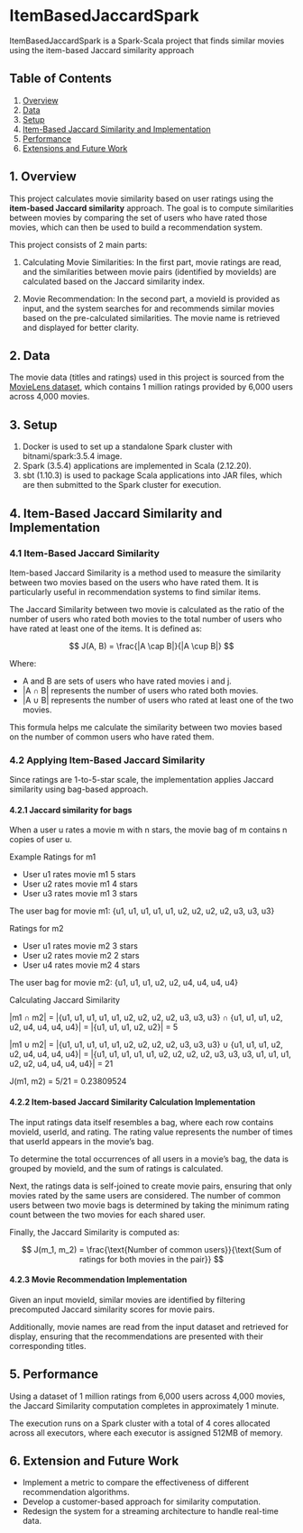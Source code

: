 # ItemBasedJaccardSpark
ItemBasedJaccardSpark is a Spark-Scala project that finds similar movies using the item-based Jaccard similarity approach

## Table of Contents
1. [Overview](#1-overview)
2. [Data](#2-data)
3. [Setup](#3-setup)
4. [Item-Based Jaccard Similarity and Implementation](#4-item-based-jaccard-similarity-and-implementation)
5. [Performance](#5-performance)
6. [Extensions and Future Work](#6-extension-and-future-work)

## 1. Overview
This project calculates movie similarity based on user ratings using the **item-based Jaccard similarity** approach. The 
goal is to compute similarities between movies by comparing the set of users who have rated those movies, which can then
be used to build a recommendation system.

This project consists of 2 main parts:

1. Calculating Movie Similarities: In the first part, movie ratings are read, and the similarities between movie pairs 
(identified by movieIds) are calculated based on the Jaccard similarity index.

2. Movie Recommendation: In the second part, a movieId is provided as input, and the system searches for and recommends 
similar movies based on the pre-calculated similarities. The movie name is retrieved and displayed for better clarity.


## 2. Data
The movie data (titles and ratings) used in this project is sourced from the [MovieLens dataset](https://grouplens.org/datasets/movielens/), 
which contains 1 million ratings provided by 6,000 users across 4,000 movies.


## 3. Setup
1. Docker is used to set up a standalone Spark cluster with bitnami/spark:3.5.4 image.
2. Spark (3.5.4) applications are implemented in Scala (2.12.20).
3. sbt (1.10.3) is used to package Scala applications into JAR files, which are then submitted to the Spark cluster for execution.


## 4. Item-Based Jaccard Similarity and Implementation

### 4.1 Item-Based Jaccard Similarity
Item-based Jaccard Similarity is a method used to measure the similarity between two movies based on the users who have rated them.
It is particularly useful in recommendation systems to find similar items.

The Jaccard Similarity between two movie is calculated as the ratio of the number of users who rated both movies to the 
total number of users who have rated at least one of the items. It is defined as:

$$
J(A, B) = \frac{|A \cap B|}{|A \cup B|}
$$

Where:
- A and B are sets of users who have rated movies i and j.
- |A ∩ B| represents the number of users who rated both movies.
- |A ∪ B| represents the number of users who rated at least one of the two movies.

This formula helps me calculate the similarity between two movies based on the number of common users who have rated them.

### 4.2 Applying Item-Based Jaccard Similarity
Since ratings are 1-to-5-star scale, the implementation applies Jaccard similarity using bag-based approach.

#### 4.2.1 Jaccard similarity for bags
When a user u rates a movie m with n stars, the movie bag of m contains n copies of user u. 

Example
Ratings for m1
* User u1 rates movie m1 5 stars
* User u2 rates movie m1 4 stars
* User u3 rates movie m1 3 stars 

The user bag for movie m1:
{u1, u1, u1, u1, u1, u2, u2, u2, u2, u3, u3, u3}

Ratings for m2
* User u1 rates movie m2 3 stars
* User u2 rates movie m2 2 stars
* User u4 rates movie m2 4 stars

The user bag for movie m2:
{u1, u1, u1, u2, u2, u4, u4, u4, u4}

Calculating Jaccard Similarity

|m1 ∩ m2| = |{u1, u1, u1, u1, u1, u2, u2, u2, u2, u3, u3, u3} ∩ {u1, u1, u1, u2, u2, u4, u4, u4, u4}| 
= |{u1, u1, u1, u2, u2}| = 5

|m1 ∪ m2| = |{u1, u1, u1, u1, u1, u2, u2, u2, u2, u3, u3, u3} ∪ {u1, u1, u1, u2, u2, u4, u4, u4, u4}|
= |{u1, u1, u1, u1, u1, u2, u2, u2, u2, u3, u3, u3, u1, u1, u1, u2, u2, u4, u4, u4, u4}| = 21

J(m1, m2) = 5/21 = 0.23809524

#### 4.2.2 Item-based Jaccard Similarity Calculation Implementation

The input ratings data itself resembles a bag, where each row contains movieId, userId, and rating. The rating value 
represents the number of times that userId appears in the movie’s bag.

To determine the total occurrences of all users in a movie’s bag, the data is grouped by movieId, and the sum of ratings 
is calculated.

Next, the ratings data is self-joined to create movie pairs, ensuring that only movies rated by the same users are considered. 
The number of common users between two movie bags is determined by taking the minimum rating count between the two movies 
for each shared user.

Finally, the Jaccard Similarity is computed as:

$$
J(m_1, m_2) = \frac{\text{Number of common users}}{\text{Sum of ratings for both movies in the pair}}
$$

#### 4.2.3 Movie Recommendation Implementation

Given an input movieId, similar movies are identified by filtering precomputed Jaccard similarity scores for movie pairs.

Additionally, movie names are read from the input dataset and retrieved for display, ensuring that the recommendations 
are presented with their corresponding titles.

## 5. Performance
Using a dataset of 1 million ratings from 6,000 users across 4,000 movies, the Jaccard Similarity computation completes 
in approximately 1 minute.

The execution runs on a Spark cluster with a total of 4 cores allocated across all executors, where each executor is 
assigned 512MB of memory.

## 6. Extension and Future Work
* Implement a metric to compare the effectiveness of different recommendation algorithms.
* Develop a customer-based approach for similarity computation.
* Redesign the system for a streaming architecture to handle real-time data.